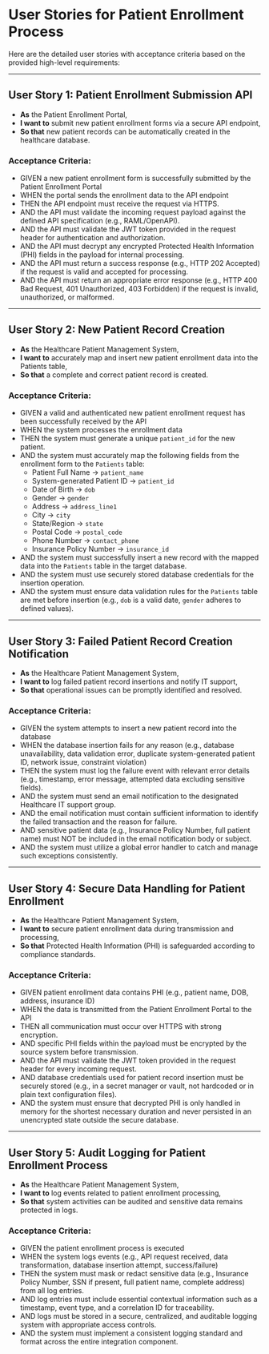 # User Stories for Patient Enrollment Process

Here are the detailed user stories with acceptance criteria based on the provided high-level requirements:

---

## User Story 1: Patient Enrollment Submission API

*   **As** the Patient Enrollment Portal,
*   **I want to** submit new patient enrollment forms via a secure API endpoint,
*   **So that** new patient records can be automatically created in the healthcare database.

### Acceptance Criteria:

*   GIVEN a new patient enrollment form is successfully submitted by the Patient Enrollment Portal
*   WHEN the portal sends the enrollment data to the API endpoint
*   THEN the API endpoint must receive the request via HTTPS.
*   AND the API must validate the incoming request payload against the defined API specification (e.g., RAML/OpenAPI).
*   AND the API must validate the JWT token provided in the request header for authentication and authorization.
*   AND the API must decrypt any encrypted Protected Health Information (PHI) fields in the payload for internal processing.
*   AND the API must return a success response (e.g., HTTP 202 Accepted) if the request is valid and accepted for processing.
*   AND the API must return an appropriate error response (e.g., HTTP 400 Bad Request, 401 Unauthorized, 403 Forbidden) if the request is invalid, unauthorized, or malformed.

---

## User Story 2: New Patient Record Creation

*   **As** the Healthcare Patient Management System,
*   **I want to** accurately map and insert new patient enrollment data into the Patients table,
*   **So that** a complete and correct patient record is created.

### Acceptance Criteria:

*   GIVEN a valid and authenticated new patient enrollment request has been successfully received by the API
*   WHEN the system processes the enrollment data
*   THEN the system must generate a unique `patient_id` for the new patient.
*   AND the system must accurately map the following fields from the enrollment form to the `Patients` table:
    *   Patient Full Name → `patient_name`
    *   System-generated Patient ID → `patient_id`
    *   Date of Birth → `dob`
    *   Gender → `gender`
    *   Address → `address_line1`
    *   City → `city`
    *   State/Region → `state`
    *   Postal Code → `postal_code`
    *   Phone Number → `contact_phone`
    *   Insurance Policy Number → `insurance_id`
*   AND the system must successfully insert a new record with the mapped data into the `Patients` table in the target database.
*   AND the system must use securely stored database credentials for the insertion operation.
*   AND the system must ensure data validation rules for the `Patients` table are met before insertion (e.g., `dob` is a valid date, `gender` adheres to defined values).

---

## User Story 3: Failed Patient Record Creation Notification

*   **As** the Healthcare Patient Management System,
*   **I want to** log failed patient record insertions and notify IT support,
*   **So that** operational issues can be promptly identified and resolved.

### Acceptance Criteria:

*   GIVEN the system attempts to insert a new patient record into the database
*   WHEN the database insertion fails for any reason (e.g., database unavailability, data validation error, duplicate system-generated patient ID, network issue, constraint violation)
*   THEN the system must log the failure event with relevant error details (e.g., timestamp, error message, attempted data excluding sensitive fields).
*   AND the system must send an email notification to the designated Healthcare IT support group.
*   AND the email notification must contain sufficient information to identify the failed transaction and the reason for failure.
*   AND sensitive patient data (e.g., Insurance Policy Number, full patient name) must NOT be included in the email notification body or subject.
*   AND the system must utilize a global error handler to catch and manage such exceptions consistently.

---

## User Story 4: Secure Data Handling for Patient Enrollment

*   **As** the Healthcare Patient Management System,
*   **I want to** secure patient enrollment data during transmission and processing,
*   **So that** Protected Health Information (PHI) is safeguarded according to compliance standards.

### Acceptance Criteria:

*   GIVEN patient enrollment data contains PHI (e.g., patient name, DOB, address, insurance ID)
*   WHEN the data is transmitted from the Patient Enrollment Portal to the API
*   THEN all communication must occur over HTTPS with strong encryption.
*   AND specific PHI fields within the payload must be encrypted by the source system before transmission.
*   AND the API must validate the JWT token provided in the request header for every incoming request.
*   AND database credentials used for patient record insertion must be securely stored (e.g., in a secret manager or vault, not hardcoded or in plain text configuration files).
*   AND the system must ensure that decrypted PHI is only handled in memory for the shortest necessary duration and never persisted in an unencrypted state outside the secure database.

---

## User Story 5: Audit Logging for Patient Enrollment Process

*   **As** the Healthcare Patient Management System,
*   **I want to** log events related to patient enrollment processing,
*   **So that** system activities can be audited and sensitive data remains protected in logs.

### Acceptance Criteria:

*   GIVEN the patient enrollment process is executed
*   WHEN the system logs events (e.g., API request received, data transformation, database insertion attempt, success/failure)
*   THEN the system must mask or redact sensitive data (e.g., Insurance Policy Number, SSN if present, full patient name, complete address) from all log entries.
*   AND log entries must include essential contextual information such as a timestamp, event type, and a correlation ID for traceability.
*   AND logs must be stored in a secure, centralized, and auditable logging system with appropriate access controls.
*   AND the system must implement a consistent logging standard and format across the entire integration component.
